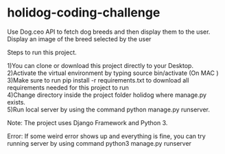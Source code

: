 # holidog-coding-challenge
Use Dog.ceo API to fetch dog breeds and then display them to the user. Display an image of the breed selected by the user

Steps to run this project.

1)You can clone or download this project directly to your Desktop. \
2)Activate the virtual environment by typing source bin/activate (On MAC )\
3)Make sure to run pip install -r requirements.txt to download all requirements needed for this project to run\
4)Change directory inside the project folder holidog where manage.py exists.\
5)Run local server by using the command python manage.py runserver.


Note: The project uses Django Framework and Python 3.

Error: If some weird error shows up and everything is fine, you can try running server by using command python3 manage.py runserver

